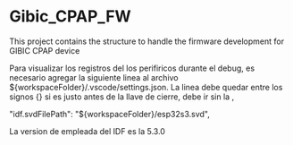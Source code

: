 # Gibic_CPAP_FW
This project contains the structure to handle the firmware development for GIBIC CPAP device

Para visualizar los registros del los perifiricos durante el debug, es necesario
agregar la siguiente linea al archivo ${workspaceFolder}/.vscode/settings.json. La linea
debe quedar entre los signos {} si es justo antes de la llave de cierre, debe ir sin la ,

"idf.svdFilePath": "${workspaceFolder}/esp32s3.svd",

La version de empleada del IDF es la 5.3.0
